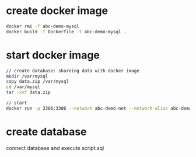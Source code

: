 
# create docker image

```bash
docker rmi -f abc-demo-mysql
docker build -f Dockerfile -t abc-demo-mysql .
```

# start docker image

```bash
// create database: shareing data with docker image
mkdir /var/mysql
copy data.zip /var/mysql
cd /var/mysql
tar -xvf data.zip

// start 
docker run -p 3306:3306 --network abc-demo-net --network-alias abc-demo-mysql -v /var/mysql/data:/var/lib/mysql -e MYSQL_ROOT_PASSWORD=abc-demo -d abc-demo-mysql
```

# create database
connect database and execute script.sql

